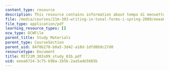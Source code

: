```yaml
---
content_type: resource
description: This resource contains information about tempo di menuetto.
file: /media/courses/21m-303-writing-in-tonal-forms-i-spring-2009/eeea67243c75b90a2b5b2aa5ade5685b_MIT21M_303s09_study_01b.pdf
file_type: application/pdf
learning_resource_types: []
ocw_type: OCWFile
parent_title: Study Materials
parent_type: CourseSection
parent_uid: 84f8b278-b0a5-3d42-a18d-1dfd8b9c27d0
resourcetype: Document
title: MIT21M_303s09_study_01b.pdf
uid: eeea6724-3c75-b90a-2b5b-2aa5ade5685b
---
```

